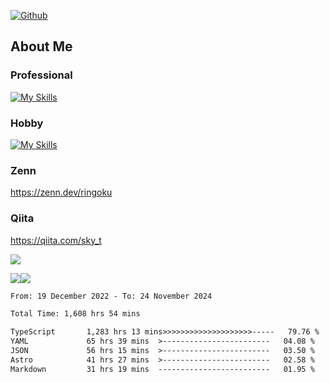 [![Github](https://img.shields.io/github/followers/skyt-a?label=Follow&style=social)](https://github.com/skyt-a)

## About Me
### Professional
[![My Skills](https://skillicons.dev/icons?i=react,ts,js,nodejs,java,graphql,firebase,githubactions&theme=light)](https://skillicons.dev)
### Hobby
[![My Skills](https://skillicons.dev/icons?i=unity,rust,py&theme=light)](https://skillicons.dev)

### Zenn
https://zenn.dev/ringoku
### Qiita
https://qiita.com/sky_t


![](https://github-profile-summary-cards.vercel.app/api/cards/profile-details?username=skyt-a&theme=default)

![](https://github-profile-summary-cards.vercel.app/api/cards/repos-per-language?username=skyt-a&theme=default)![](https://github-profile-summary-cards.vercel.app/api/cards/stats?username=RinGoku&theme=default)

<!--START_SECTION:waka-->

```txt
From: 19 December 2022 - To: 24 November 2024

Total Time: 1,608 hrs 54 mins

TypeScript       1,283 hrs 13 mins>>>>>>>>>>>>>>>>>>>>-----   79.76 %
YAML             65 hrs 39 mins  >------------------------   04.08 %
JSON             56 hrs 15 mins  >------------------------   03.50 %
Astro            41 hrs 27 mins  >------------------------   02.58 %
Markdown         31 hrs 19 mins  -------------------------   01.95 %
```

<!--END_SECTION:waka-->
